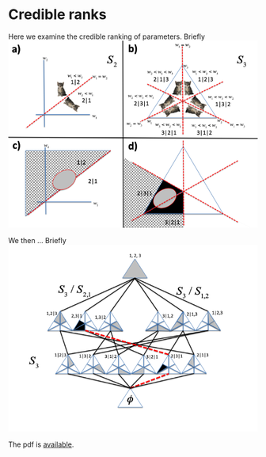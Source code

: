 # Credible ranks

Here we examine the credible ranking of parameters.
Briefly ![](docs/finest_order1.png)

We then ...
Briefly ![](docs/finest_order2.png)

The pdf is [available](http://chumbleycode.github.io/chumbleycode.github.io/docs/fcr_apa.pdf).
